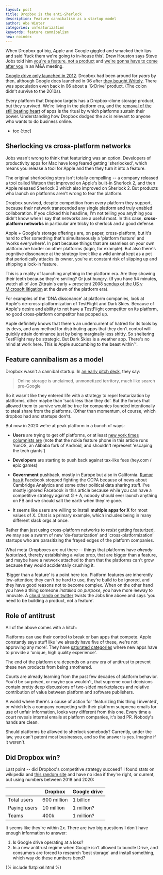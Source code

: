 ```yaml
---
layout: post
title: Dropbox is the anti-Sherlock
description: Feature cannibalism as a startup model
author: Abe Winter
categories: unfeaturization
keywords: feature cannibalism
new: noindex
---
```


When Dropbox got big, Apple and Google giggled and smacked their lips and said 'fuck them we're going to in-house this'.
Drew Houston says Steve Jobs told him [you're a feature, not a product](https://www.forbes.com/sites/victoriabarret/2011/10/18/dropbox-the-inside-story-of-techs-hottest-startup/)
and [we're gonna have to come after you](https://money.cnn.com/2018/03/12/technology/dropbox-ipo-value/index.html) in an M&A meeting.

[Google drive only launched in 2012](https://www.cbsnews.com/news/google-drive-online-storage-launches-today/).
Dropbox had been around for *years* by then, although Google docs launched in 06 after [they bought Writely](https://venturebeat.com/2006/03/09/google-acquires-online-word-processor-writely/).
There was speculation even back in 06 about a 'G:Drive' product.
(The colon didn't survive to the 2010s).

Every platform that Dropbox targets has a Dropbox-clone storage product, but they survived.
We're living in the platform era, and the [removal of the still beating heart](https://en.wikipedia.org/wiki/Human_sacrifice_in_Maya_culture) of apps is the ritual by which platforms sustain their power.
Understanding how Dropbox dodged the ax is relevant to anyone who wants to do business online.

* toc
{:toc}

## Sherlocking vs cross-platform networks

Jobs wasn't wrong to think that featurizing was an option.
Developers of productivity apps for Mac have long feared getting 'sherlocked', which means you release a tool for Apple and then they turn it into a feature.

The original sherlocking story isn't totally compelling --
a company released a tool called Watson that improved on Apple's built-in Sherlock 2, and then Apple released Sherlock 3 which also improved on Sherlock 2.
But products who launch on platforms aren't wrong to fear the platform.

Dropbox survived, despite competition from every platform they support, because their network transcended any single platform and truly enabled collaboration.
If you clicked this headline, I'm not telling you anything you didn't know when I say that networks are a useful moat.
In this case, **cross-platform networks** in particular are tricky to sherlock and a good defense.

Apple + Google's storage offerings are, on paper, cross-platform, but it's hard to offer something that's simultaneously a 'platform feature' and 'works everywhere'.
In part because things that are seamless on your own platform are harder on other platforms (login, for example).
But also there's cognitive dissonance at the strategy level;
like a wild animal kept as a pet that periodically attacks its owner,
you're at constant risk of slipping up and shipping a lock-in feature.

This is a reality of launching anything in the platform era.
Are they showing their teeth because they're smiling? Or just hungry.
(If you have 54 minutes, watch all of Jon Zittrain's early + prescient 2008 [sendup of the US v Microsoft litigation](https://www.youtube.com/watch?v=tnwZDeJ-aS8) at the dawn of the platform era).

For examples of the 'DNA dissonance' at platform companies, look at Apple's de-cross-platformization of TestFlight and Dark Skies.
Because of Apple's desire and ability to not have a TestFlight competitor on its platform, no good cross-platform competitor has popped up.

Apple definitely knows that there's an undercurrent of hatred for its tools by its devs, and any method for distributing apps that they don't control will quickly attain dominance just by being marginally less shitty.
So sheltering TestFlight may be strategic.
But Dark Skies is a weather app.
There's no mind at work here.
This is Apple succumbing to the beast within™️.

## Feature cannibalism as a model

Dropbox wasn't a cannibal startup.
In [an early pitch deck](https://perfectpitchdeck.com/2018/03/27/dropbox-seed-pitch-deck-to-raise-capital-investment/), they say:

> Online storage is unclaimed, unmonetized territory, much like search pre-Google

So it wasn't like they entered life with a strategy to repel featurization by platforms, other maybe than 'suck less than they do'.
But the forces that allowed them to survive would be true for companies founded intentionally to steal share from the platforms.
(Other than momentum, of course, which dropbox had and startups don't).

But now in 2020 we're at peak platform in a bunch of ways:

* **Users** are trying to get off platforms, or at least [new york times columnists are](https://www.nytimes.com/2020/07/31/technology/blocking-the-tech-giants.html) (note that the nokia feature phone in this article runs YunOS, an Alibaba fork of Android, and shouldn't represent 'escaping the tech giants')

* **Developers** are starting to push back against tax-like fees (hey.com / epic games)

* **Government** pushback, mostly in Europe but also in California. [Rumor has it](https://theintercept.com/2018/06/26/google-and-facebook-are-quietly-fighting-californias-privacy-rights-initiative-emails-reveal/) Facebook stopped fighting the CCPA because of news about Cambridge Analytica and some other political data sharing stuff. I've mostly ignored Facebook in this article because while you can have a competitive strategy against G + A, nobody should ever launch anything on FB and we should salt the earth when they're gone.

* It seems like users are willing to install **multiple apps for X** for most values of X. Chat is a primary example, which includes being in many different slack orgs at once.

Rather than just using cross-platform networks to *resist* getting featurized,
we may see a swarm of new 'de-featurization' and 'cross-platformization' startups who are parasitizing the frayed edges of the platform companies.

What meta-Dropboxes are out there -- things that platforms have *already featurized*, thereby establishing a value prop,
that are bigger than a feature, and maybe have a network attached to them that the platforms can't grow because they would accidentally crushing it.

'Bigger than a feature' is a point here too.
Platform features are inherently low-attention; they can't be hard to use, they're build to be ignored, and they have good reasons not to become complex.
When on the other hand you have a thing someone *installed on purpose*, you have more leeway to innovate.
A [cloud rando on twitter](https://twitter.com/film_girl/status/1245771681823477760) twists the Jobs line above and says 'you need to be building a product, not a feature'.

## Role of antitrust

All of the above comes with a hitch:

Platforms can use their control to break or ban apps that compete.
Apple constantly says stuff like 'we already have five of these, we're not approving any more'.
They have [saturated categories](https://appleinsider.com/articles/20/03/04/apple-updates-app-store-guidelines-sets-ios-13-sdk-requirement) where new apps have to provide a 'unique, high quality experience'.

The end of the platform era depends on a new era of antitrust to prevent these new products from being smothered.

Courts are already learning from the past few decades of platform behavior.
You'd be surprised, or maybe you wouldn't, that supreme court decisions contain pretty deep discussions of two-sided marketplaces and relative contribution of value between platform and software publishers.

A world where there's a cause of action for 'featurizing this thing I invented', or which lets a company competing with their platform subpoena emails for use of unfair information, looks very different from this one.
Every time a court reveals internal emails at platform companies, it's bad PR.
Nobody's hands are clean.

Should platforms be allowed to sherlock somebody?
Currently, under the law, you can't patent most businesses, and so the answer is yes.
Imagine if it weren't.

## Did Dropbox win?

Last point -- did Dropbox's competitive strategy succeed?
I found stats on wikipedia and [this random site](https://expandedramblings.com/index.php/dropbox-statistics/) and have no idea if they're right, or current, but using numbers between 2018 and 2020:

|| Dropbox | Google drive
---|---|---
Total users | 600 million | 1 billion
Paying users | 10 million | 1 million?
Teams | 400k | 1 million?

It seems like they're within 2x.
There are two big questions I don't have enough information to answer:

1. Is Google drive operating at a loss?
1. In a new antitrust regime when Google isn't allowed to bundle Drive, and consumers are forced to research 'best storage' and install something, which way do these numbers bend?

{% include flatpixel.html %}
